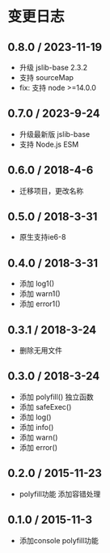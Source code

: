 # 变更日志
## 0.8.0 / 2023-11-19

- 升级 jslib-base 2.3.2
- 支持 sourceMap
- fix: 支持 node >=14.0.0

## 0.7.0 / 2023-9-24

- 升级最新版 jslib-base
- 支持 Node.js ESM

## 0.6.0 / 2018-4-6

- 迁移项目，更改名称

## 0.5.0 / 2018-3-31

- 原生支持ie6-8

## 0.4.0 / 2018-3-31

- 添加 log1()
- 添加 warn1()
- 添加 error1()

## 0.3.1 / 2018-3-24

- 删除无用文件

## 0.3.0 / 2018-3-24

- 添加 polyfill() 独立函数
- 添加 safeExec()
- 添加 log()
- 添加 info()
- 添加 warn()
- 添加 error()

## 0.2.0 / 2015-11-23

- polyfill功能 添加容错处理

## 0.1.0 / 2015-11-3

- 添加console polyfill功能
